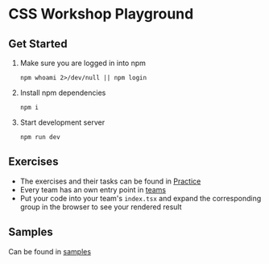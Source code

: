 # CSS Workshop Playground

## Get Started

1.  Make sure you are logged in into npm

        npm whoami 2>/dev/null || npm login

1.  Install npm dependencies

        npm i

1.  Start development server

        npm run dev

## Exercises

- The exercises and their tasks can be found in [Practice](Practice)
- Every team has an own entry point in [teams](src/public/components/teams)
- Put your code into your team's `index.tsx` and expand the corresponding group
  in the browser to see your rendered result

## Samples

Can be found in [samples](src/public/components/samples)
